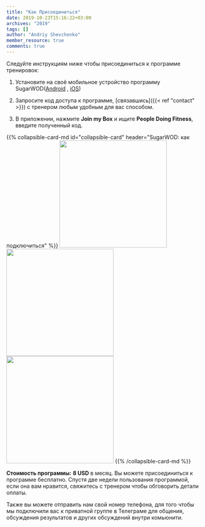 ```yaml
---
title: "Как Присоединиться"
date: 2019-10-23T15:16:22+03:00
archives: "2019"
tags: []
author: "Andriy Shevchenko"
member_resource: true
comments: true
---
```


Следуйте инструкциям ниже чтобы присоединиться к программе тренировок:

1. Установите на своё мобильное устройство
программу SugarWOD([Android](https://play.google.com/store/apps/details?id=com.flatironssoftware.sugarwod&hl=en)
, [iOS](https://apps.apple.com/us/app/sugarwod/id665516348))

2. Запросите код доступа к программе, [связавшись]({{< ref "contact" >}}) с тренером любым
удобным для вас способом.

3. В приложении, нажмите **Join my Box** и ищите **People Doing Fitness**,
введите полученный код.

<!--more-->

{{% collapsible-card-md id="collapsible-card" header="SugarWOD: как подключиться" %}}
<img src="/img/sugarWOD_7.jpg" width="280px"></img>
<img src="/img/sugarWOD_8.jpg" width="280px"></img>
<img src="/img/sugarWOD_9.jpg" width="280px"></img>
{{% /collapsible-card-md %}}


**Стоимость программы:**
**8 USD** в месяц. Вы можете присоединиться к программе бесплатно. Спустя
две недели пользования программой, если она вам нравится, свяжитесь с
тренером чтобы обговорить детали оплаты.

Также вы можете отправить нам свой номер телефона, для того чтобы мы подключили
вас к приватной группе в Телеграме для общения, обсуждения результатов и
других обсуждений внутри комьюнити.





















